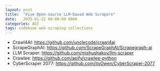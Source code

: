 ```yaml
---
layout: post
title:  "Five Open-source LLM-based Web Scrapers"
date:   2025-01-22 00:00:00 0000
categories: AGI
tags: codebase web-scraping collections
---
```


- Crawl4AI: https://github.com/unclecode/crawl4ai
- ScrapeGraphAI: https://github.com/ScrapeGraphAI/Scrapegraph-ai
- LLM Scraper: https://github.com/mishushakov/llm-scraper
- Crawlee: https://github.com/apify/crawlee-python
- CyberScraper 2077: https://github.com/itsOwen/CyberScraper-2077
